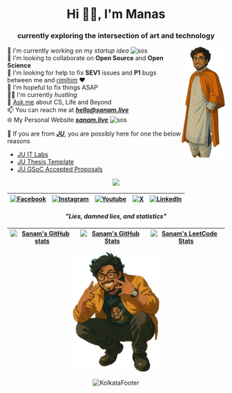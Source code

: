 <h1 align="center">Hi 👋🏽, I'm Manas</h1>
<h3 align="center"> currently exploring the intersection of art and technology

</h3>

<img align='right' src="https://raw.githubusercontent.com/sanam2405/sanam2405/main/assets/images/dp/convocation.png" width="100">

🚀 I'm currently working on my _startup idea_ <img src="https://raw.githubusercontent.com/sanam2405/sanam2405/main/assets/icons/loading/loading.gif" alt="sos" width="15" height="15"> <br>
🔎 I'm looking to collaborate on **Open Source** and **Open Science**<br>
🎯 I'm looking for help to fix **SEV1** issues and **P1** bugs between me and [_rimjhim_](https://rimjhim.manaspratimbiswas.com/) ❤️ <br>
🧿 I'm hopeful to fix things ASAP <br>
👨‍💻 I'm currently _hustling_<br>
💭 [Ask me](https://github.com/sanam2405/sanam2405/issues) about CS, Life and Beyond <br>
📫 You can reach me at **[_hello@sanam.live_](mailto:hello@sanam.live)**<br>
🌐 My Personal Website **[_sanam.live_](https://sanam.live/)** <img src="https://raw.githubusercontent.com/sanam2405/sanam2405/main/assets/icons/sos/sos.gif" alt="sos" width="20" height="15"> <br>

🔗 If you are from **[_JU_](https://jadavpuruniversity.in/)**, you are possibly here for one the below reasons <br>

- [JU IT Labs](https://sanam.live/JUITLabs/)
- [JU Thesis Template](https://github.com/sanam2405/juthesis)
- [JU GSoC Accepted Proposals](https://manaspratimbiswas.com/JU-GSoC-Accepted-Proposals/)

<div align="center">

![](https://komarev.com/ghpvc/?username=sanam2405&color=red)

| [<img src="https://raw.githubusercontent.com/sanam2405/sanam2405/main/assets/icons/facebook/facebook.svg" alt="Facebook" width="35" height="35">](https://facebook.com/manaspratim.biswas) | [<img src="https://raw.githubusercontent.com/sanam2405/sanam2405/main/assets/icons/instagram/instagram.svg" alt="Instagram" width="35" height="35">](https://instagram.com/__bokaboka__) | [<img src="https://raw.githubusercontent.com/sanam2405/sanam2405/main/assets/icons/youtube/youtube.svg" width="35" height="35" alt="Youtube">](https://www.youtube.com/@sanam2405) | [<img src="https://raw.githubusercontent.com/sanam2405/sanam2405/main/assets/icons/x/x.svg" alt="X" width="35" height="35">](https://twitter.com/sanam2405) | [<img src="https://raw.githubusercontent.com/sanam2405/sanam2405/main/assets/icons/linkedin/linkedin.svg" alt="LinkedIn" width="35" height="35">](https://linkedin.com/in/manas-pratim-biswas) |
| ------------------------------------------------------------------------------------------------------------------------------------------------------------------------------------------ | ---------------------------------------------------------------------------------------------------------------------------------------------------------------------------------------- | ---------------------------------------------------------------------------------------------------------------------------------------------------------------------------------- | ----------------------------------------------------------------------------------------------------------------------------------------------------------- | ---------------------------------------------------------------------------------------------------------------------------------------------------------------------------------------------- |

#### _"Lies, damned lies, and statistics"_

</div>

| <a href="https://github.com/anuraghazra/github-readme-stats"><img align="center" src="https://github-readme-stats.vercel.app/api?username=sanam2405&show_icons=true&include_all_commits=true&theme=buefy&hide_border=true" alt="Sanam's GitHub stats" /></a> | <a href="https://github.com/anuraghazra/github-readme-stats"><img align="center" src="https://github-readme-stats.vercel.app/api/top-langs/?username=sanam2405&theme=buefy&hide_border=true&hide=HTML,CSS,SCSS,jupyter%20notebook" alt="Sanam's GitHub Stats" /></a> | <a href="https://leetcode.com/naxal/"><img align="center" src="https://leetcard.jacoblin.cool/naxal?theme=light&font=Happy%20Monkey&ext=heatmap" alt="Sanam's LeetCode Stats" /></a> |
| ------------------------------------------------------------------------------------------------------------------------------------------------------------------------------------------------------------------------------------------------------------ | -------------------------------------------------------------------------------------------------------------------------------------------------------------------------------------------------------------------------------------------------------------------- | ------------------------------------------------------------------------------------------------------------------------------------------------------------------------------------ |

<p align="center">
  <img src="https://raw.githubusercontent.com/sanam2405/sanam2405/main/assets/images/dp/hmm.png" alt="hmm" width="200">
</p>

<p align="center">
  <img src="https://raw.githubusercontent.com/sanam2405/sanam2405/main/assets/images/footer/kolkata.png" alt="KolkataFooter">
</p>
